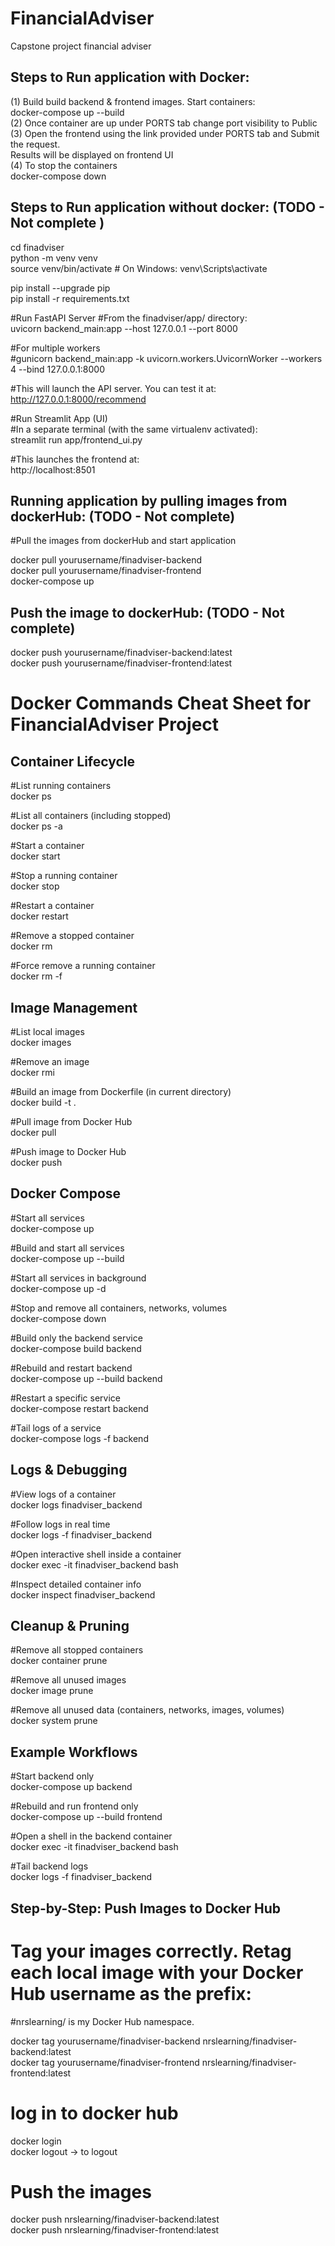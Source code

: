 # FinancialAdviser
Capstone project financial adviser <br/>

## Steps to Run application with Docker:
(1) Build build backend & frontend images. Start containers: <br/>
   docker-compose up --build <br/>
(2) Once container are up under PORTS tab change port visibility to Public <br/>
(3) Open the frontend using the link provided under PORTS tab and Submit the request. <br/>
    Results will be displayed on frontend UI <br/>
(4) To stop the containers <br/>
   docker-compose down <br/>

## Steps to Run application without docker: (TODO - Not complete )
cd finadviser <br/>
python -m venv venv <br/>
source venv/bin/activate  # On Windows: venv\Scripts\activate <br/>

pip install --upgrade pip <br/>
pip install -r requirements.txt <br/>

#Run FastAPI Server
#From the finadviser/app/ directory: <br/>
uvicorn backend_main:app --host 127.0.0.1 --port 8000 <br/>

#For multiple workers <br/>
#gunicorn backend_main:app -k uvicorn.workers.UvicornWorker --workers 4 --bind 127.0.0.1:8000 <br/>


#This will launch the API server. You can test it at: <br/>
http://127.0.0.1:8000/recommend <br/>

#Run Streamlit App (UI) <br/>
#In a separate terminal (with the same virtualenv activated): <br/>
streamlit run app/frontend_ui.py <br/>

#This launches the frontend at: <br/>
http://localhost:8501 <br/>

## Running application by pulling images from dockerHub:  (TODO - Not complete)
#Pull the images from dockerHub and start application <br/>

docker pull yourusername/finadviser-backend <br/>
docker pull yourusername/finadviser-frontend <br/>
docker-compose up <br/>

## Push the image to dockerHub:  (TODO - Not complete)
docker push yourusername/finadviser-backend:latest <br/>
docker push yourusername/finadviser-frontend:latest <br/>

# Docker Commands Cheat Sheet for FinancialAdviser Project
## Container Lifecycle
#List running containers <br/>
docker ps <br/>

#List all containers (including stopped) <br/>
docker ps -a <br/>

#Start a container <br/>
docker start <container> <br/>

#Stop a running container <br/>
docker stop <container> <br/>

#Restart a container <br/>
docker restart <container> <br/>

#Remove a stopped container <br/>
docker rm <container> <br/>

#Force remove a running container <br/>
docker rm -f <container> <br/>

## Image Management

#List local images <br/>
docker images <br/>

#Remove an image <br/>
docker rmi <image> <br/>

#Build an image from Dockerfile (in current directory) <br/>
docker build -t <image-name> . <br/>

#Pull image from Docker Hub <br/>
docker pull <image> <br/>

#Push image to Docker Hub <br/>
docker push <image> <br/>

## Docker Compose
#Start all services <br/>
docker-compose up <br/>

#Build and start all services <br/>
docker-compose up --build <br/>

#Start all services in background <br/>
docker-compose up -d <br/>

#Stop and remove all containers, networks, volumes <br/>
docker-compose down <br/>

#Build only the backend service <br/>
docker-compose build backend <br/>

#Rebuild and restart backend <br/>
docker-compose up --build backend <br/>

#Restart a specific service <br/>
docker-compose restart backend <br/>

#Tail logs of a service <br/>
docker-compose logs -f backend <br/>

## Logs & Debugging <br/>

#View logs of a container <br/>
docker logs finadviser_backend <br/>

#Follow logs in real time <br/>
docker logs -f finadviser_backend <br/>

#Open interactive shell inside a container   <br/>
docker exec -it finadviser_backend bash   <br/>

#Inspect detailed container info   <br/>
docker inspect finadviser_backend   <br/>


## Cleanup & Pruning <br/>
#Remove all stopped containers   <br/>
docker container prune   <br/>

#Remove all unused images   <br/>
docker image prune   <br/>

#Remove all unused data (containers, networks, images, volumes)  <br/>
docker system prune  

## Example Workflows <br/>
#Start backend only   <br/>
docker-compose up backend   <br/>

#Rebuild and run frontend only   <br/>
docker-compose up --build frontend   <br/>

#Open a shell in the backend container   <br/>
docker exec -it finadviser_backend bash   <br/>

#Tail backend logs   <br/>
docker logs -f finadviser_backend   <br/>

## Step-by-Step: Push Images to Docker Hub
# Tag your images correctly. Retag each local image with your Docker Hub username as the prefix:
#nrslearning/ is my Docker Hub namespace. <br/>

docker tag yourusername/finadviser-backend nrslearning/finadviser-backend:latest  <br/>
docker tag yourusername/finadviser-frontend nrslearning/finadviser-frontend:latest  <br/>

# log in to docker hub <br/>
docker login  <br/>
docker logout -> to logout  <br/>

# Push the images  <br/>
docker push nrslearning/finadviser-backend:latest  <br/>
docker push nrslearning/finadviser-frontend:latest  <br/>

